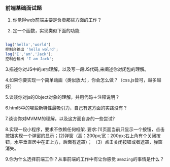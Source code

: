 ### 前端基础面试题

1. 你觉得web前端主要是负责那些方面的工作？


2. 定一个函数，实现类似下面的功能

``` javascript

log('hello','world')
控制台输出 'hello wolrd';
log('I','am','Jack');
控制台输出 'I am Jack';
```

3.描述你对JS中的`闭包`理解，以及写一段JS代码,来阐述你对闭包的理解。

4.如果你要实现一个简单动画（类似放大），你会怎么做？（css,js皆可，越多越好）


5.谈谈你对js的Object对象的理解，并用代码＋注释说明？

6.html5中的哪些新特性最吸引力，自己有这方面的实践没有？

7.谈谈你对MVMM的理解，以及这方面自身的一些尝试?

8.实现一段小程序，要求不依赖任何框架.
要求:(1)页面当前只显示一个按钮，点击按钮实现一个弹窗的显示；(2)弹窗（高：200px;宽：200px;右上角有个关闭按钮，水平垂直居中在正上方，后面有遮罩）；
（3）点击关闭按钮或者遮罩，弹窗消失。


9.你为什么选择前端工作？从事前端的工作中有让你感觉 `amazing`的事情是什么？
